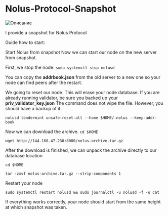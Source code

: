 # Nolus-Protocol-Snapshot
![Описание](https://avatars.githubusercontent.com/u/103436687?s=200&v=4(jpg))



I provide a snapshot for Nolus Protocol

Guide how to start:

Start Nolus from snapshot
Now we can start our node on the new server from snapshot.

First, we stop the node:
`sudo systemctl stop nolusd`

You can copy the **addrbook.json** from the old server to a new one so your node can find peers after the restart.

We going to reset our node. This will erase your node database. If you are already running validator, be sure you backed up your **priv_validator_key.json** The command does not wipe the file. However, you should have a backup of it.

`nolusd tendermint unsafe-reset-all --home $HOME/.nolus --keep-addr-book`

Now we can download the archive.
`cd $HOME`

`wget http://144.168.47.230:8000/nolus-archive.tar.gz`

After the download is finished, we can unpack the archive directly to our database location

`cd $HOME`

`tar -zxvf nolus-archive.tar.gz --strip-components 1`

Restart your node

`sudo systemctl restart nolusd && sudo journalctl -u nolusd -f -o cat`

If everything works correctly, your node should start from the same height at which snapshot was taken.

